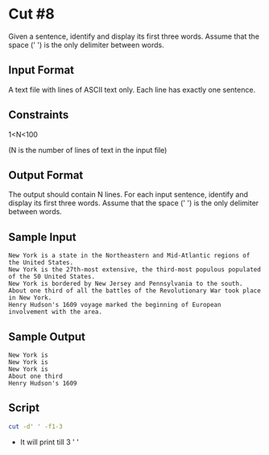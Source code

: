 # Cut #8
Given a sentence, identify and display its first three words. Assume that the space (' ') is the only delimiter between words.

## Input Format

A text file with lines of ASCII text only. Each line has exactly one sentence.

## Constraints

1<N<100

(N is the number of lines of text in the input file)

## Output Format

The output should contain N lines. For each input sentence, identify and display its first three words. Assume that the space (' ') is the only delimiter between words.

## Sample Input

    New York is a state in the Northeastern and Mid-Atlantic regions of the United States. 
    New York is the 27th-most extensive, the third-most populous populated of the 50 United States. 
    New York is bordered by New Jersey and Pennsylvania to the south.
    About one third of all the battles of the Revolutionary War took place in New York.
    Henry Hudson's 1609 voyage marked the beginning of European involvement with the area.
## Sample Output

    New York is
    New York is
    New York is
    About one third
    Henry Hudson's 1609

## Script
```bash
cut -d' ' -f1-3
```

* It will print till 3 ' '